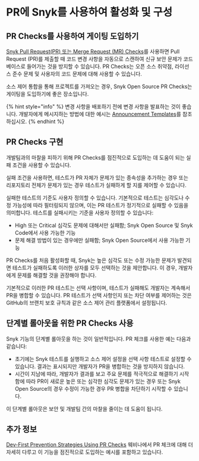 # PR에 Snyk를 사용하여 활성화 및 구성

## PR Checks를 사용하여 게이팅 도입하기

[Snyk Pull Request(PR) 또는 Merge Request (MR) Checks](../../../scan-with-snyk/pull-requests/snyk-pull-or-merge-requests/)를 사용하면 Pull Request (PR)를 제출할 때 코드 변경 사항을 자동으로 스캔하여 신규 보안 문제가 코드베이스로 들어가는 것을 방지할 수 있습니다. PR Checks는 오픈 소스 취약점, 라이선스 준수 문제 및 사용자의 코드 문제에 대해 사용할 수 있습니다.

소스 제어 통합을 통해 프로젝트를 가져오는 경우, Snyk Open Source PR Checks는 게이팅을 도입하기에 좋은 장소입니다.

{% hint style="info" %}
변경 사항을 배포하기 전에 변경 사항을 발표하는 것이 좋습니다. 개발자에게 메시지하는 방법에 대한 예시는 [Announcement Templates](announcement-templates-for-prevention.md)를 참조하십시오.
{% endhint %}

## PR Checks 구현

개발팀과의 마찰을 피하기 위해 PR Checks를 점진적으로 도입하는 데 도움이 되는 실패 조건을 사용할 수 있습니다.

실패 조건을 사용하면, 테스트가 PR 자체가 문제가 있는 종속성을 추가하는 경우 또는 리포지토리 전체가 문제가 있는 경우 테스트가 실패하게 할 지를 제어할 수 있습니다.

실패한 테스트의 기준도 사용자 정의할 수 있습니다. 기본적으로 테스트는 심각도나 수정 가능성에 따라 필터링되지 않으며, 이는 PR 테스트가 정기적으로 실패할 수 있음을 의미합니다. 테스트를 실패시키는 기준을 사용자 정의할 수 있습니다:

- High 또는 Critical 심각도 문제에 대해서만 실패함; Snyk Open Source 및 Snyk Code에서 사용 가능한 기능
- 문제 해결 방법이 있는 경우에만 실패함; Snyk Open Source에서 사용 가능한 기능

PR Checks를 처음 활성화할 때, Snyk는 높은 심각도 또는 수정 가능한 문제가 발견되면 테스트가 실패하도록 이러한 상자를 모두 선택하는 것을 제안합니다. 이 경우, 개발자에게 문제를 해결할 것을 권장해야 합니다.

기본적으로 이러한 PR 테스트는 선택 사항이며, 테스트가 실패해도 개발자는 계속해서 PR을 병합할 수 있습니다. PR 테스트가 선택 사항인지 또는 차단 여부를 제어하는 것은 GitHub의 브랜치 보호 규칙과 같은 소스 제어 관리 플랫폼에서 설정됩니다.

## 단계별 롤아웃을 위한 PR Checks 사용

Snyk 기능의 단계별 롤아웃을 하는 것이 일반적입니다. PR 체크를 사용한 예는 다음과 같습니다:

- 초기에는 Snyk 테스트를 실행하고 소스 제어 설정을 선택 사항 테스트로 설정할 수 있습니다. 결과는 표시되지만 개발자가 PR을 병합하는 것을 방지하지 않습니다.
- 시간이 지남에 따라, 개발자가 결과를 보고 주요 문제를 적극적으로 해결하기 시작함에 따라 PR이 새로운 높은 또는 심각한 심각도 문제가 있는 경우 또는 Snyk Open Source의 경우 수정이 가능한 경우 PR 병합을 차단하기 시작할 수 있습니다.

이 단계별 롤아웃은 보안 및 개발팀 간의 마찰을 줄이는 데 도움이 됩니다.

## 추가 정보

[Dev-First Prevention Strategies Using PR Checks](https://www.youtube.com/watch?v=6x33EJW_d_E) 웨비나에서 PR 체크에 대해 더 자세히 다루고 이 기능을 점진적으로 도입하는 예시를 포함하고 있습니다.